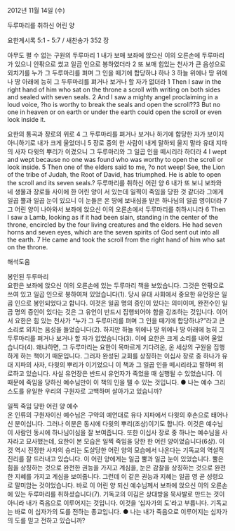 2012년 11월 14일 (수)

두루마리를 취하신 어린 양



요한계시록 5:1 - 5:7 / 새찬송가 352 장


아무도 펼 수 없는 구원의 두루마리
1 내가 보매 보좌에 앉으신 이의 오른손에 두루마리가 있으니 안팎으로 썼고 일곱 인으로 봉하였더라 2 또 보매 힘있는 천사가 큰 음성으로 외치기를 누가 그 두루마리를 펴며 그 인을 떼기에 합당하냐 하나 3 하늘 위에나 땅 위에나 땅 아래에 능히 그 두루마리를 펴거나 보거나 할 자가 없더라
1 Then I saw in the right hand of him who sat on the throne a scroll with writing on both sides and sealed with seven seals. 2 And I saw a mighty angel proclaiming in a loud voice, ?ho is worthy to break the seals and open the scroll??3 But no one in heaven or on earth or under the earth could open the scroll or even look inside it.

요한의 통곡과 장로의 위로 
4 그 두루마리를 펴거나 보거나 하기에 합당한 자가 보이지 아니하기로 내가 크게 울었더니 5 장로 중의 한 사람이 내게 말하되 울지 말라 유대 지파의 사자 다윗의 뿌리가 이겼으니 그 두루마리와 그 일곱 인을 떼시리라 하더라
4 I wept and wept because no one was found who was worthy to open the scroll or look inside. 5 Then one of the elders said to me, ?o not weep! See, the Lion of the tribe of Judah, the Root of David, has triumphed. He is able to open the scroll and its seven seals.?
두루마리를 취하신 어린 양
6 내가 또 보니 보좌와 네 생물과 장로들 사이에 한 어린 양이 서 있는데 일찍이 죽임을 당한 것 같더라 그에게 일곱 뿔과 일곱 눈이 있으니 이 눈들은 온 땅에 보내심을 받은 하나님의 일곱 영이더라 7 그 어린 양이 나아와서 보좌에 앉으신 이의 오른손에서 두루마리를 취하시니라
6 Then I saw a Lamb, looking as if it had been slain, standing in the center of the throne, encircled by the four living creatures and the elders. He had seven horns and seven eyes, which are the seven spirits of God sent out into all the earth. 7 He came and took the scroll from the right hand of him who sat on the throne.

해석도움





봉인된 두루마리  
요한은 보좌에 앉으신 이의 오른손에 있는 두루마리 책을 보았습니다. 그것은 안팎으로 쓰여 있고 일곱 인으로 봉하여져 있었습니다(1). 당시 유대 사회에서 중요한 유언장은 일곱 인으로 봉인되었다고 합니다. 이것은 일곱 명의 증인이 있다는 의미이며, 완전수인 일곱 명의 증인이 있다는 것은 그 유언이 반드시 집행되어야 함을 강조하는 것입니다. 이어서 요한은 힘 있는 천사가 “누가 그 두루마리를 펴며 그 인을 떼기에 합당하냐?”라고 큰 소리로 외치는 음성을 들었습니다(2). 하지만 하늘 위에나 땅 위에나 땅 아래에 능히 그 두루마리를 펴거나 보거나 할 자가 없었습니다(3). 이에 요한은 크게 소리를 내어 울었습니다(4). 왜냐하면, 그 두루마리는 요한이 목마르게 기다려온, 온 세상의 구원을 집행하게 하는 책이기 때문입니다. 그러자 완성된 교회를 상징하는 이십사 장로 중 하나가 유대 지파의 사자, 다윗의 뿌리가 이기었으니 이 책과 그 일곱 인을 떼시리라고 말하며 위로하고 있습니다. 사실 유언장은 반드시 유언자가 죽었을 때 실행될 수 있었습니다. 이 때문에 죽임을 당하신 예수님만이 이 책의 인을 뗄 수 있는 것입니다. 
● 나는 예수 그리스도를 유일한 우리의 구원자로 고백하며 살아가고 있습니까? 

일찍 죽임 당한 어린 양 예수  
온 인류의 구원자이신 예수님은 구약의 예언대로 유다 지파에서 다윗의 후손으로 태어나신 분이십니다. 그러나 이분은 동시에 다윗의 뿌리(조상)이기도 합니다. 이것은 예수님이 사람인 동시에 하나님이심을 잘 보여줍니다. 또한 이십사 장로 중 하나는 예수님을 사자라고 묘사했는데, 요한이 본 모습은 일찍 죽임을 당한 한 어린 양이었습니다(6상). 이것 역시 진정한 사자의 승리는 도살당한 어린 양의 모습에서 나온다는 기독교의 역설적 진리를 잘 드러내고 있습니다. 이 어린 양에게는 일곱 뿔과 일곱 눈이 있었습니다. 뿔은 힘을 상징하는 것으로 완전한 권능을 가지고 계심을, 눈은 감찰을 상징하는 것으로 완전한 지혜를 가지고 계심을 보여줍니다. 그런데 이 같은 권능과 지혜는 일곱 영 곧 성령으로 말미암는 것이었습니다. 바로 이 어린 양 되신 예수님께서 보좌에 앉으신 이의 오른손에 있는 두루마리를 취하셨습니다(7). 기독교의 이김은 상대방을 묵사발로 만드는 것이 아니라 내가 죽음으로 이루어지는 것입니다. 이것을 ‘십자가의 도’라고 부릅니다. 기독교는 바로 이 십자가의 도를 전하는 종교입니다. 
● 나는 내가 죽음으로 이루어지는 십자가의 도를 믿고 전하고 있습니까?